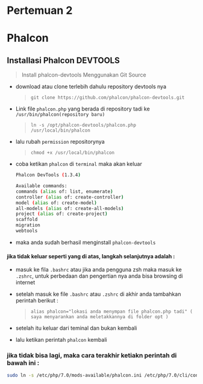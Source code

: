 # Pertemuan 2
# Phalcon

## Installasi Phalcon DEVTOOLS   

> Install phalcon-devtools Menggunakan Git Source

- download atau clone terlebih dahulu repository devtools nya 
    > `git clone https://github.com/phalcon/phalcon-devtools.git`

- Link file `phalcon.php` yang berada di repository tadi ke `/usr/bin/phalcon(repository baru)`
    > `ln -s /opt/phalcon-devtools/phalcon.php /usr/local/bin/phalcon`

- lalu rubah `permission` repositorynya 
    >`chmod +x /usr/local/bin/phalcon`

- coba ketikan `phalcon` di `terminal` maka akan keluar 
    ```bash
    Phalcon DevTools (1.3.4)
 
    Available commands:
    commands (alias of: list, enumerate)
    controller (alias of: create-controller)
    model (alias of: create-model)
    all-models (alias of: create-all-models)
    project (alias of: create-project)
    scaffold
    migration
    webtools

    ```
- maka anda sudah berhasil menginstall `phalcon-devtools`

####  jika tidak keluar seperti yang di atas, langkah selanjutnya adalah :
- masuk ke fila `.bashrc` atau jika anda pengguna zsh maka masuk ke `.zshrc`, untuk perbedaan dan pengertian nya anda bisa browsing di internet

- setelah masuk ke file `.bashrc` atau `.zshrc` di akhir anda tambahkan perintah berikut :
    > `alias phalcon="lokasi anda menympan file phalcon.php tadi" ( saya menyarankan anda meletakkannya di folder opt ) `

- setelah itu keluar dari teminal dan bukan kembali
- lalu ketikan perintah `phalcon` kembali

### jika tidak bisa lagi, maka cara terakhir ketiakn perintah di bawah ini :

```bash
sudo ln -s /etc/php/7.0/mods-available/phalcon.ini /etc/php/7.0/cli/conf.d/20-phalcon.ini 
```

